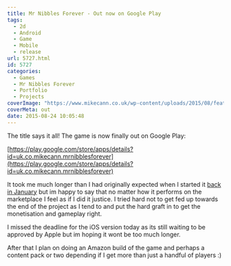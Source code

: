 ```yaml
---
title: Mr Nibbles Forever - Out now on Google Play
tags:
  - 2d
  - Android
  - Game
  - Mobile
  - release
url: 5727.html
id: 5727
categories:
  - Games
  - Mr Nibbles Forever
  - Portfolio
  - Projects
coverImage: "https://www.mikecann.co.uk/wp-content/uploads/2015/08/feature_graphic.jpg"
coverMeta: out
date: 2015-08-24 10:05:48
---
```


The title says it all! The game is now finally out on Google Play:

<!-- more -->

[https://play.google.com/store/apps/details?id=uk.co.mikecann.mrnibblesforever](https://play.google.com/store/apps/details?id=uk.co.mikecann.mrnibblesforever)

It took me much longer than I had originally expected when I started it [back in January](https://www.mikecann.co.uk/portfolio/mr-nibbles-forever-a-prototype/) but im happy to say that no matter how it performs on the marketplace I feel as if I did it justice. I tried hard not to get fed up towards the end of the project as I tend to and put the hard graft in to get the monetisation and gameplay right.

I missed the deadline for the iOS version today as its still waiting to be approved by Apple but im hoping it wont be too much longer.

After that I plan on doing an Amazon build of the game and perhaps a content pack or two depending if I get more than just a handful of players :)
